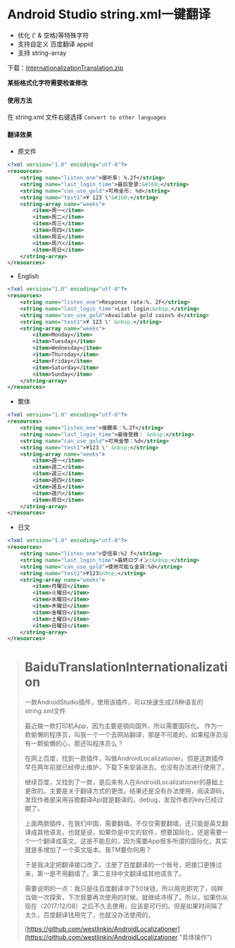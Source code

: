 
# Android Studio string.xml一键翻译

- 优化 (' & 空格)等特殊字符
- 支持自定义 百度翻译 appid
- 支持 string-array

下载：[InternationalizationTranslation.zip](InternationalizationTranslation.zip)

**某些格式化字符需要检查修改**

#### 使用方法

在 string.xml 文件右键选择 `Convert to other languages`

#### 翻译效果

- 原文件

```xml
<?xml version="1.0" encoding="utf-8"?>
<resources>
    <string name="listen_one">接听率: %.2f</string>
    <string name="last_login_time">最后登录:&#160;</string>
    <string name="can_use_gold">可用金币: %d</string>
    <string name="test1">¥ 123 \'&#160;</string>
    <string-array name="weeks">
        <item>周一</item>
        <item>周二</item>
        <item>周三</item>
        <item>周四</item>
        <item>周五</item>
        <item>周六</item>
        <item>周日</item>
    </string-array>
</resources>
```

- English

```xml
<?xml version="1.0" encoding="utf-8"?>
<resources>
	<string name="listen_one">Response rate:%. 2F</string>
	<string name="last_login_time">Last login:&nbsp;</string>
	<string name="can_use_gold">Available gold coins% d</string>
	<string name="test1">¥ 123 \' &nbsp;</string>
	<string-array name="weeks">
		<item>Monday</item>
		<item>Tuesday</item>
		<item>Wednesday</item>
		<item>Thursday</item>
		<item>Friday</item>
		<item>Saturday</item>
		<item>Sunday</item>
	</string-array>
</resources>
```

- 繁体
```xml
<?xml version="1.0" encoding="utf-8"?>
<resources>
	<string name="listen_one">接聽率：%.2f</string>
	<string name="last_login_time">最後登錄： &nbsp;</string>
	<string name="can_use_gold">可用金幣：%d</string>
	<string name="test1">¥123 \' &nbsp;</string>
	<string-array name="weeks">
		<item>週一</item>
		<item>週二</item>
		<item>週三</item>
		<item>週四</item>
		<item>週五</item>
		<item>週六</item>
		<item>周日</item>
	</string-array>
</resources>
```

- 日文
```xml
<?xml version="1.0" encoding="utf-8"?>
<resources>
	<string name="listen_one">受信率:%2 f</string>
	<string name="last_login_time">最終ログイン:&nbsp;</string>
	<string name="can_use_gold">使用可能な金貨:%d</string>
	<string name="test1">¥123&nbsp;</string>
	<string-array name="weeks">
		<item>月曜日</item>
		<item>火曜日</item>
		<item>水曜日</item>
		<item>木曜日</item>
		<item>金曜日</item>
		<item>土曜日</item>
		<item>日曜日</item>
	</string-array>
</resources>

```




> ﻿BaiduTranslationInternationalization
> ====
> 一款AndroidStudio插件，使用该插件，可以快速生成28种语言的string.xml文件
> 
> 
> 最近做一款打印机App，因为主要是销向国外，所以需要国际化。
> 作为一款偷懒的程序员，叫我一个一个去网站翻译，那是不可能的，如果程序员没有一颗偷懒的心，那还叫程序员么？
> 
> 在网上百度，找到一款插件，叫做AndroidLocalizationer。但是这款插件早在两年前就已经停止维护，下载下来安装进去，也没有办法进行使用了。
> 
> 继续百度，又找到了一款，是后来有人在AndroidLocalizationer的基础上更改的。主要是关于翻译方式的更改。结果还是没有办法使用，阅读源码，发现作者是采用谷歌翻译Api就是翻译的。debug，发现作者的key已经过期了。
> 
> 上面两款插件，在我们中国，需要翻墙。不仅仅需要翻墙，还只能是英文翻译成其他语言。也就是说，如果你是中文的软件，想要国际化，还是需要一个一个翻译成英文。这是不能忍的，因为需要App很多所谓的国际化，其实就是多增加了一个英文版本。我TM要你何用？
> 
> 于是我决定把翻译接口改了。注册了百度翻译的一个账号，把接口更换过来，第一是不用翻墙了。第二支持中文翻译成其他语言了。
> 
> 需要说明的一点：我只是往百度翻译冲了50块钱，所以用完即完了，纯粹当做一次探索，下次我要再次使用的时候，就继续冲得了。所以，如果你从现在（2017/12/08）之后不久去使用，应该是可行的。但是如果时间隔了太久，百度翻译钱用完了，也就没办法使用的。
> 
> [https://github.com/westlinkin/AndroidLocalizationer](https://github.com/westlinkin/AndroidLocalizationer "具体操作")
